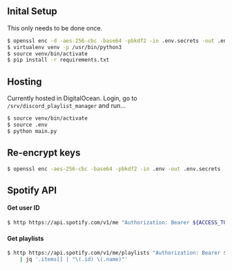 ## Inital Setup
This only needs to be done once.
```sh
$ openssl enc -d -aes-256-cbc -base64 -pbkdf2 -in .env.secrets -out .env
$ virtualenv venv -p /usr/bin/python3
$ source venv/bin/activate
$ pip install -r requirements.txt
```

## Hosting
Currently hosted in DigitalOcean. Login, go to `/srv/discord_playlist_manager` and run...
```sh
$ source venv/bin/activate
$ source .env
$ python main.py
```

## Re-encrypt keys
```sh
$ openssl enc -aes-256-cbc -base64 -pbkdf2 -in .env -out .env.secrets
```

## Spotify API
#### Get user ID
```sh
$ http https://api.spotify.com/v1/me "Authorization: Bearer ${ACCESS_TOKEN}"
```

#### Get playlists
```sh
$ http https://api.spotify.com/v1/me/playlists "Authorization: Bearer ${ACCESS_TOKEN}"
    | jq '.items[] | "\(.id) \(.name)"'
```
